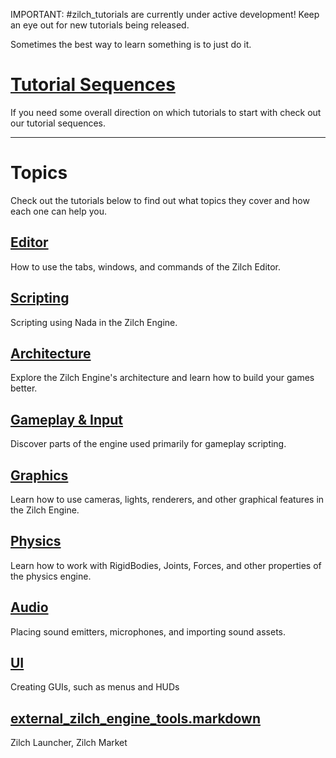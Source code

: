 IMPORTANT: #zilch_tutorials are currently under active development! Keep an eye out for new tutorials being released.

Sometimes the best way to learn something is to just do it.

 #  [Tutorial Sequences](https://github.com/ZilchEngine/ZilchDocs/blob/master/zilch_editor_documentation/tutorials/tutorial_sequences.markdown)
If you need some overall direction on which tutorials to start with check out our tutorial sequences.

-----

 #  Topics
Check out the tutorials below to find out what topics they cover and how each one can help you.

 ##  [ Editor ](https://github.com/ZilchEngine/ZilchDocs/blob/master/zilch_editor_documentation/tutorials/editor.markdown)
How to use the tabs, windows, and commands of the Zilch Editor.

 ##  [Scripting](https://github.com/ZilchEngine/ZilchDocs/blob/master/zilch_editor_documentation/tutorials/scripting.markdown)
Scripting using Nada in the Zilch Engine.

 ##  [ Architecture ](https://github.com/ZilchEngine/ZilchDocs/blob/master/zilch_editor_documentation/tutorials/architecture.markdown)
Explore the Zilch Engine's architecture and learn how to build your games better.

 ## [ Gameplay & Input](https://github.com/ZilchEngine/ZilchDocs/blob/master/zilch_editor_documentation/tutorials/gameplay.markdown)
Discover parts of the engine used primarily for gameplay scripting.

 ## [ Graphics](https://github.com/ZilchEngine/ZilchDocs/blob/master/zilch_editor_documentation/tutorials/graphics.markdown)
Learn how to use cameras, lights, renderers, and other graphical features in the Zilch Engine.

 ##  [Physics](https://github.com/ZilchEngine/ZilchDocs/blob/master/zilch_editor_documentation/tutorials/physics.markdown)
Learn how to work with RigidBodies, Joints, Forces, and other properties of the physics engine.

 ##  [Audio](https://github.com/ZilchEngine/ZilchDocs/blob/master/zilch_editor_documentation/tutorials/audio.markdown)
Placing sound emitters, microphones, and importing sound assets.

 ##  [ UI](https://github.com/ZilchEngine/ZilchDocs/blob/master/zilch_editor_documentation/tutorials/ui.markdown)
Creating GUIs, such as menus and HUDs

 ##  [external_zilch_engine_tools.markdown](https://github.com/ZilchEngine/ZilchDocs/blob/master/zilch_editor_documentation/tutorials/external_zilch_engine_tools.markdown)
Zilch Launcher, Zilch Market 

 